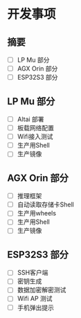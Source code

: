 # 开发事项

## 摘要

- [ ] LP Mu 部分
- [ ] AGX Orin 部分
- [ ] ESP32S3 部分

## LP Mu 部分

- [ ] Altai 部署
- [ ] 板载网络配置
- [ ] Wifi接入测试
- [ ] 生产用Shell
- [ ] 生产镜像

## AGX Orin 部分

- [ ] 推理框架
- [ ] 自动读取存储卡Shell
- [ ] 生产用wheels
- [ ] 生产用Shell
- [ ] 生产镜像

## ESP32S3 部分

- [ ] SSH客户端
- [ ] 密钥生成
- [ ] 数据加密解密测试
- [ ] Wifi AP 测试
- [ ] 手机弹出提示